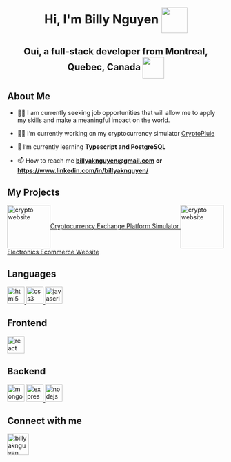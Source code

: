 <h1 align="center">Hi, I'm Billy Nguyen <img align="center" src="https://www.svgrepo.com/show/420329/anime-away-face.svg" width= "60" height= "60" style="vertical-align: middle"/></h1>
<h2 align="center"> Oui, a full-stack developer from Montreal, Quebec, Canada <img align="center" src="https://www.svgrepo.com/show/237219/canada.svg" width= "50" height ="50" style="vertical-align: middle" /></h2>

<h2 align="left">About Me </h2>

- 👨‍💼 I am currently seeking job opportunities that will allow me to apply my skills and make a meaningful impact on the world.

- 👨‍💻 I’m currently working on my cryptocurrency simulator [CryptoPluie](https://cryptopluie.onrender.com/)

- 🤔 I’m currently learning **Typescript and PostgreSQL**

- 📫 How to reach me **billyaknguyen@gmail.com or https://www.linkedin.com/in/billyaknguyen/**

<h2 align="left">My Projects</h2>
<p align="left"> 
<a href="https://github.com/billyaknguyen/CryptoPluie" target="blank"> <img align="center" src="https://media.discordapp.net/attachments/899929905318486046/1094149965976174672/CryptoPluie_Billy_Nguyen_Logo.png?width=871&height=871" alt="crypto website" height="100" width= "100">Cryptocurrency Exchange Platform Simulator</img> </a>
<a href="https://github.com/billyaknguyen/Ecommerce-Project" target="blank"> <img align="center" src="https://cdn.discordapp.com/attachments/899929905318486046/1110477371687059486/EM.png" alt="crypto website" height="100" width= "100">Electronics Ecommerce Website</img> </a>
</p>

<h2 align="left">Languages</h2>
<p align="left">
<a href="https://html.spec.whatwg.org/" target="_blank" rel="noreferrer"> <img src="https://www.svgrepo.com/show/452228/html-5.svg" alt="html5" width="40" height="40"/> </a> 
<a href="https://www.w3schools.com/css/" target="_blank" rel="noreferrer"> <img src="https://www.svgrepo.com/show/452185/css-3.svg" alt="css3" width="40" height="40"/> </a> 
<a href="https://developer.mozilla.org/en-US/docs/Web/JavaScript" target="_blank" rel="noreferrer"> <img src="https://www.svgrepo.com/show/349419/javascript.svg" alt="javascript" width="40" height="40"/> </a>
</p>


<h2 align="left">Frontend</h2>
<p align="left"> 
<a href="https://reactjs.org/" target="_blank" rel="noreferrer"> <img src="https://www.svgrepo.com/show/354259/react.svg" alt="react" width="40" height="40"/> </a>
</p>

<h2 align="left">Backend</h2>
<p align="left"> 
<a href="https://www.mongodb.com/" target="_blank" rel="noreferrer"> <img src="https://www.svgrepo.com/show/331488/mongodb.svg" alt="mongodb" width="40" height="40"/></a>
 <a href="https://expressjs.com" target="_blank" rel="noreferrer"> <img src="https://skillicons.dev/icons?i=express" alt="express" width="40" height="40"/> </a>
<a href="https://nodejs.org" target="_blank" rel="noreferrer"> <img src="https://www.svgrepo.com/show/452075/node-js.svg" alt="nodejs" width="40" height="40"/> </a> 
</p>
<h2 align="left">Connect with me</h2>
<p align="left">
<a href="https://linkedin.com/in/billyaknguyen" target="blank"><img align="center" src="https://www.svgrepo.com/show/448234/linkedin.svg" alt="billyaknguyen" height="50" width="50" /></a>
</p>

